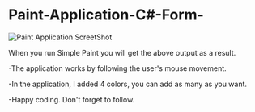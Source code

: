 # Paint-Application-C#-Form-

![Paint Application ScreetShot](https://user-images.githubusercontent.com/86704802/174348004-f59b396a-0f49-4085-a7f9-2419fce0d411.png)

When you run Simple Paint you will get the above output as a result.

-The application works by following the user's mouse movement.

-In the application, I added 4 colors, you can add as many as you want. 

-Happy coding. Don't forget to follow.
